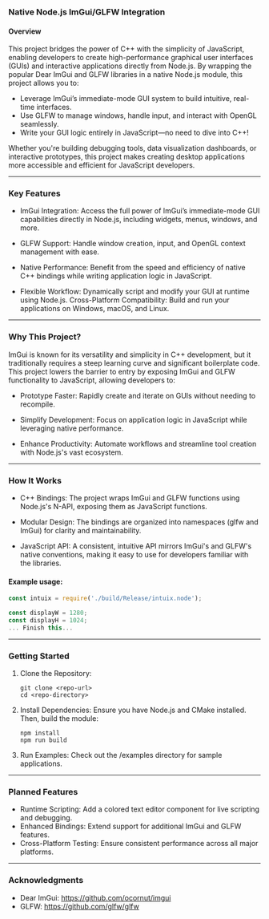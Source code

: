 ### Native Node.js ImGui/GLFW Integration
#### Overview

This project bridges the power of C++ with the simplicity of JavaScript, enabling developers to create high-performance graphical user interfaces (GUIs) and interactive applications directly from Node.js. By wrapping the popular Dear ImGui and GLFW libraries in a native Node.js module, this project allows you to:

- Leverage ImGui’s immediate-mode GUI system to build intuitive, real-time interfaces.
- Use GLFW to manage windows, handle input, and interact with OpenGL seamlessly.
- Write your GUI logic entirely in JavaScript—no need to dive into C++!

Whether you're building debugging tools, data visualization dashboards, or interactive prototypes, this project makes creating desktop applications more accessible and efficient for JavaScript developers.

------------
### Key Features
- ImGui Integration: Access the full power of ImGui’s immediate-mode GUI capabilities directly in Node.js, including widgets, menus, windows, and more.

- GLFW Support: Handle window creation, input, and OpenGL context management with ease.

- Native Performance: Benefit from the speed and efficiency of native C++ bindings while writing application logic in JavaScript.

- Flexible Workflow: Dynamically script and modify your GUI at runtime using Node.js.
Cross-Platform Compatibility: Build and run your applications on Windows, macOS, and Linux.

------------
### Why This Project?
ImGui is known for its versatility and simplicity in C++ development, but it traditionally requires a steep learning curve and significant boilerplate code. This project lowers the barrier to entry by exposing ImGui and GLFW functionality to JavaScript, allowing developers to:

- Prototype Faster: Rapidly create and iterate on GUIs without needing to recompile.

- Simplify Development: Focus on application logic in JavaScript while leveraging native performance.

- Enhance Productivity: Automate workflows and streamline tool creation with Node.js's vast ecosystem.

------------
### How It Works
- C++ Bindings: The project wraps ImGui and GLFW functions using Node.js's N-API, exposing them as JavaScript functions.

- Modular Design: The bindings are organized into namespaces (glfw and ImGui) for clarity and maintainability.

- JavaScript API: A consistent, intuitive API mirrors ImGui's and GLFW's native conventions, making it easy to use for developers familiar with the libraries.

#### Example usage:

```js
const intuix = require('./build/Release/intuix.node');

const displayW = 1280;
const displayH = 1024;
... Finish this...


```

------------
### Getting Started

1) Clone the Repository:
    ```
    git clone <repo-url>
    cd <repo-directory>
    ```

2) Install Dependencies: Ensure you have Node.js and CMake installed. Then, build the module:
    ```
    npm install
    npm run build
    ```

3) Run Examples: Check out the /examples directory for sample applications.

------------
### Planned Features
- Runtime Scripting: Add a colored text editor component for live scripting and debugging.
- Enhanced Bindings: Extend support for additional ImGui and GLFW features.
- Cross-Platform Testing: Ensure consistent performance across all major platforms.

------------
### Acknowledgments
- Dear ImGui: https://github.com/ocornut/imgui
- GLFW: https://github.com/glfw/glfw
